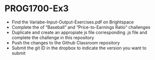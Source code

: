 # PROG1700-Ex3
- Find the Variabe-Input-Output-Exercises.pdf on Brightspace
- Complete the of “Baseball” and “Price-to-Earnings Ratio” challenges
- Duplicate and create an appropiate js file corresponding .js file and complete the challenge in this repository
- Push the changes to the Github Classroom repository
- Submit the git ID in the dropbox to indicate the version you want to submit
